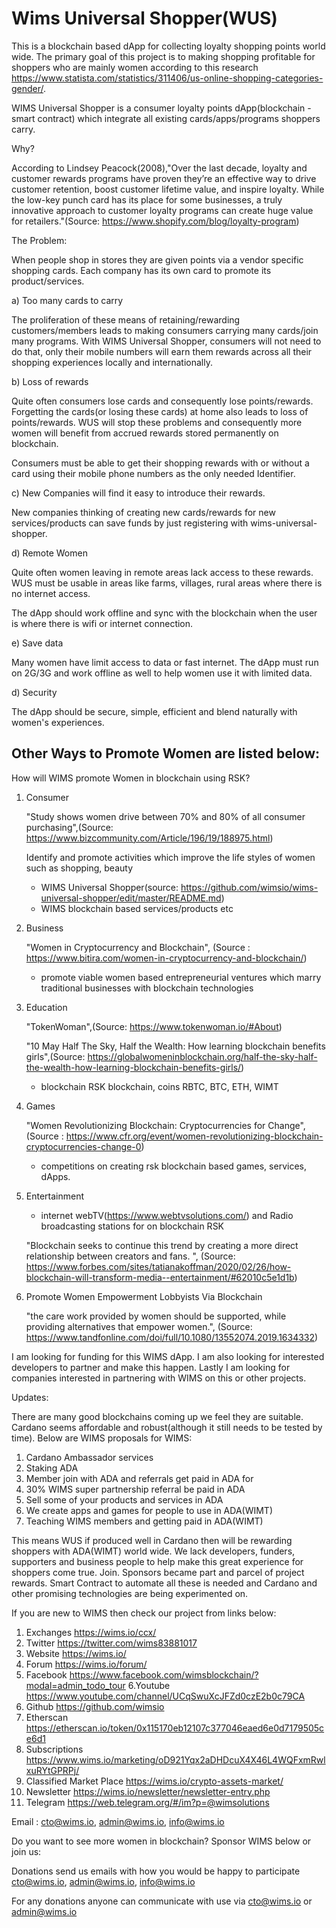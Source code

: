 # Wims Universal Shopper(WUS)

This is a blockchain based dApp for collecting loyalty shopping points world wide. The primary goal of this project is to making shopping profitable for shoppers who are mainly women according to this research https://www.statista.com/statistics/311406/us-online-shopping-categories-gender/.

WIMS Universal Shopper is a consumer loyalty points dApp(blockchain - smart contract) which integrate all existing cards/apps/programs shoppers carry.

Why?

According to Lindsey Peacock(2008),"Over the last decade, loyalty and customer rewards programs have proven they’re an effective way to drive customer retention, boost customer lifetime value, and inspire loyalty. While the low-key punch card has its place for some businesses, a truly innovative approach to customer loyalty programs can create huge value for retailers."(Source: https://www.shopify.com/blog/loyalty-program)

The Problem:

When people shop in stores they are given points via a vendor specific shopping cards. Each company has its own card to promote its product/services.

a) Too many cards to carry

The proliferation of these means of retaining/rewarding customers/members leads to making consumers carrying many cards/join many programs. With WIMS Universal Shopper, consumers will not need to do that, only their mobile numbers will earn them rewards across all their shopping experiences locally and internationally.

b) Loss of rewards

Quite often consumers lose cards and consequently lose points/rewards. Forgetting the cards(or losing these cards) at home also leads to loss of points/rewards. WUS will stop these problems and consequently more women will benefit from accrued rewards stored permanently on blockchain.

Consumers must be able to get their shopping rewards with or without a card using their mobile phone numbers as the only needed Identifier.

c) New Companies will find it easy to introduce their rewards.

New companies thinking of creating new cards/rewards for new services/products can save funds by just registering with wims-universal-shopper.

d) Remote Women

Quite often women leaving in remote areas lack access to these rewards. WUS must be usable in areas like farms, villages, rural areas where there is no internet access. 

The dApp should work offline and sync with the blockchain when the user is where there is wifi or internet connection.

e) Save data

Many women have limit access to data or fast internet. The dApp must run on 2G/3G and work offline as well to help women use it with limited data.

d) Security

The dApp should be secure, simple, efficient and blend naturally with women's experiences.

Other Ways to Promote Women are listed below:
---------------------------------------------

How will WIMS promote Women in blockchain using RSK?

1. Consumer

	"Study shows women drive between 70% and 80% of all consumer purchasing",(Source: https://www.bizcommunity.com/Article/196/19/188975.html)

	Identify and promote activities which improve the life styles of women such as shopping, beauty
	- WIMS Universal Shopper(source: https://github.com/wimsio/wims-universal-shopper/edit/master/README.md)
	- WIMS blockchain based services/products etc
	
2. Business

	"Women in Cryptocurrency and Blockchain", (Source : https://www.bitira.com/women-in-cryptocurrency-and-blockchain/)
	- promote viable women based entrepreneurial ventures which marry traditional businesses with blockchain technologies

3. Education

	"TokenWoman",(Source: https://www.tokenwoman.io/#About)
	
    "10 May Half The Sky, Half the Wealth: How learning blockchain benefits girls",(Source: https://globalwomeninblockchain.org/half-the-sky-half-the-wealth-how-learning-blockchain-benefits-girls/)
	- blockchain RSK blockchain, coins RBTC, BTC, ETH, WIMT
	
4. Games 

	"Women Revolutionizing Blockchain: Cryptocurrencies for Change", (Source : https://www.cfr.org/event/women-revolutionizing-blockchain-cryptocurrencies-change-0)
	- competitions on creating rsk blockchain based games, services, dApps.
	
5. Entertainment

	- internet webTV(https://www.webtvsolutions.com/) and Radio broadcasting stations for on blockchain RSK
	
	"Blockchain seeks to continue this trend by creating a more direct relationship between creators and fans. ",
	(Source: https://www.forbes.com/sites/tatianakoffman/2020/02/26/how-blockchain-will-transform-media--entertainment/#62010c5e1d1b)

6. Promote Women Empowerment Lobbyists Via Blockchain

	"the care work provided by women should be supported, while providing alternatives that empower women.",
	(Source: https://www.tandfonline.com/doi/full/10.1080/13552074.2019.1634332)

I am looking for funding for this WIMS dApp. I am also looking for interested developers to partner and make this happen. Lastly I am looking for companies interested in partnering with WIMS on this or other projects.

Updates:

There are many good blockchains coming up we feel they are suitable. Cardano seems affordable and robust(although it still needs to be tested by time). Below are WIMS proposals for WIMS:

1. Cardano Ambassador services 
2. Staking ADA
3. Member join with ADA and referrals get paid in ADA for 
4. 30% WIMS super partnership referral be paid in ADA
5. Sell some of your products and services in ADA
6. We create apps and games for people to use in ADA(WIMT)
7. Teaching  WIMS members and getting paid in ADA(WIMT)

This means WUS if produced well in Cardano then will be rewarding shoppers with ADA(WIMT) world wide. We lack developers, funders, supporters and business people to help make this great experience for shoppers come true. Join. Sponsors became part and parcel of project rewards. Smart Contract to automate all these is needed and Cardano and other promising technologies are being experimented on.

If you are new to WIMS then check our project from links below:

1. Exchanges
https://wims.io/ccx/
2. Twitter
https://twitter.com/wims83881017
3. Website
https://wims.io/
4. Forum
https://wims.io/forum/
5. Facebook
https://www.facebook.com/wimsblockchain/?modal=admin_todo_tour
6.Youtube
https://www.youtube.com/channel/UCqSwuXcJFZd0czE2b0c79CA
7. Github
https://github.com/wimsio
8. Etherscan
https://etherscan.io/token/0x115170eb12107c377046eaed6e0d7179505ce6d1
9. Subscriptions
https://www.wims.io/marketing/oD921Yqx2aDHDcuX4X46L4WQFxmRwlxuRYtGPRPj/
10. Classified Market Place
https://wims.io/crypto-assets-market/
11. Newsletter
https://wims.io/newsletter/newsletter-entry.php
12. Telegram
https://web.telegram.org/#/im?p=@wimsolutions

Email : cto@wims.io, admin@wims.io, info@wims.io

Do you want to see more women in blockchain? Sponsor WIMS below or join us:

Donations send us emails with how you would be happy to participate cto@wims.io, admin@wims.io, info@wims.io

For any donations anyone can communicate with use via cto@wims.io or admin@wims.io

